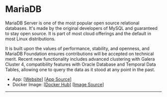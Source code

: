 # MariaDB

MariaDB Server is one of the most popular open source relational databases. It's made by the original developers of MySQL and guaranteed to stay open source. It is part of most cloud offerings and the default in most Linux distributions.

It is built upon the values of performance, stability, and openness, and MariaDB Foundation ensures contributions will be accepted on technical merit. Recent new functionality includes advanced clustering with Galera Cluster 4, compatibility features with Oracle Database and Temporal Data Tables, allowing one to query the data as it stood at any point in the past.

- App: [[Website](https://mariadb.org/)] [[App Source](https://github.com/linuxserver/docker-mariadb)]
- Docker Image: [[Docker Hub](https://hub.docker.com/)] [[Image Source](https://hub.docker.com/r/linuxserver/mariadb/)]

---